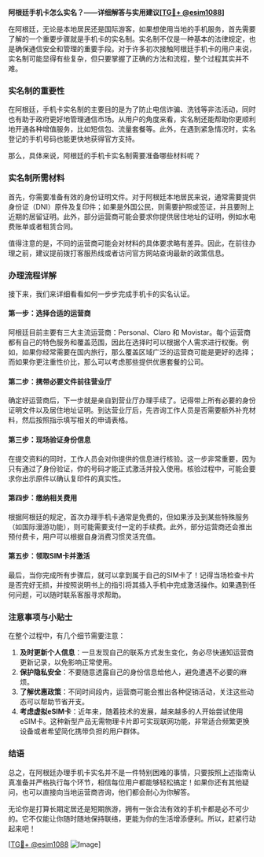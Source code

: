 **阿根廷手机卡怎么实名？——详细解答与实用建议[[TG💪+ @esim1088](https://t.me/s/esim1088)]**

在阿根廷，无论是本地居民还是国际游客，如果想使用当地的手机服务，首先需要了解的一个重要步骤就是手机卡的实名制。实名制不仅是一种基本的法律规定，也是确保通信安全和管理的重要手段。对于许多初次接触阿根廷手机卡的用户来说，实名制可能显得有些复杂，但只要掌握了正确的方法和流程，整个过程其实并不难。

### 实名制的重要性

在阿根廷，手机卡实名制的主要目的是为了防止电信诈骗、洗钱等非法活动，同时也有助于政府更好地管理通信市场。从用户的角度来看，实名制还能帮助你更顺利地开通各种增值服务，比如短信包、流量套餐等。此外，在遇到紧急情况时，实名登记的手机号码也能更快地获得官方支持。

那么，具体来说，阿根廷的手机卡实名制需要准备哪些材料呢？

### 实名制所需材料

首先，你需要准备有效的身份证明文件。对于阿根廷本地居民来说，通常需要提供身份证（DNI）原件及复印件；如果是外国公民，则需要护照或签证，并且要附上近期的居留证明。此外，部分运营商可能会要求你提供居住地址的证明，例如水电费账单或者租赁合同。

值得注意的是，不同的运营商可能会对材料的具体要求略有差异。因此，在前往办理之前，建议提前拨打客服热线或者访问官方网站查询最新的政策信息。

### 办理流程详解

接下来，我们来详细看看如何一步步完成手机卡的实名认证。

#### 第一步：选择合适的运营商

阿根廷目前主要有三大主流运营商：Personal、Claro 和 Movistar。每个运营商都有自己的特色服务和覆盖范围，因此在选择时可以根据个人需求进行权衡。例如，如果你经常需要在国内旅行，那么覆盖区域广泛的运营商可能是更好的选择；而如果你更注重性价比，那么可以考虑那些提供优惠套餐的公司。

#### 第二步：携带必要文件前往营业厅

确定好运营商后，下一步就是亲自到营业厅办理手续了。记得带上所有必要的身份证明文件以及居住地址证明。到达营业厅后，先咨询工作人员是否需要额外补充材料，然后按照指示填写相关的申请表格。

#### 第三步：现场验证身份信息

在提交资料的同时，工作人员会对你提供的信息进行核验。这一步非常重要，因为只有通过了身份验证，你的号码才能正式激活并投入使用。核验过程中，可能会要求你出示原件以确认复印件的真实性。

#### 第四步：缴纳相关费用

根据阿根廷的规定，首次办理手机卡通常是免费的，但如果涉及到某些特殊服务（如国际漫游功能），则可能需要支付一定的手续费。此外，部分运营商还会推出预付费卡，用户可以根据自身消费习惯灵活充值。

#### 第五步：领取SIM卡并激活

最后，当你完成所有步骤后，就可以拿到属于自己的SIM卡了！记得当场检查卡片是否完好无损，并按照说明书上的指引将其插入手机中完成激活操作。如果遇到任何问题，可以随时联系客服寻求帮助。

### 注意事项与小贴士

在整个过程中，有几个细节需要注意：

1. **及时更新个人信息**：一旦发现自己的联系方式发生变化，务必尽快通知运营商更新记录，以免影响正常使用。
2. **保护隐私安全**：不要随意透露自己的身份信息给他人，避免遭遇不必要的麻烦。
3. **了解优惠政策**：不同时间段内，运营商可能会推出各种促销活动，关注这些动态可以帮助节省开支。
4. **考虑虚拟eSIM卡**：近年来，随着技术的发展，越来越多的人开始尝试使用eSIM卡。这种新型产品无需物理卡片即可实现联网功能，非常适合频繁更换设备或者希望简化携带负担的用户群体。

### 结语

总之，在阿根廷办理手机卡实名并不是一件特别困难的事情，只要按照上述指南认真准备并严格执行每个环节，相信每位用户都能够轻松搞定！如果你还有其他疑问，也可以直接向当地运营商咨询，他们都会耐心为你解答。

无论你是打算长期定居还是短期旅游，拥有一张合法有效的手机卡都是必不可少的。它不仅能让你随时随地保持联络，更能为你的生活增添便利。所以，赶紧行动起来吧！

[[TG💪+ @esim1088](https://t.me/s/esim1088) ![Image](https://i.postimg.cc/4NQfJmqS/Snipaste-2025-05-13-00-14-12.png)]